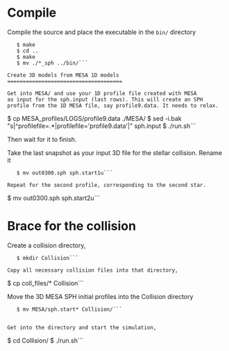 Compile 
========

Compile the source and place the executable in the `bin/` directory


```$ cd src/SPHgrav_lib2
   $ make
   $ cd ..
   $ make
   $ mv ./*_sph ../bin/```

Create 3D models from MESA 1D models
=====================================

Get into MESA/ and use your 1D profile file created with MESA
as input for the sph.input (last rows). This will create an SPH
profile from the 1D MESA file, say profile9.data. It needs to relax.

```
   $ cp MESA_profiles/LOGS/profile9.data ./MESA/
   $ sed -i.bak "s|^profilefile=.*|profilefile='profile9.data'|" sph.input
   $ ./run.sh```


Then wait for it to finish.

Take the last snapshot as your input 3D file for the
stellar collision. Rename it

```
   $ mv out0300.sph sph.start1u```    

Repeat for the second profile, corresponding to the second star.

```
   $ mv out0300.sph sph.start2u```

Brace for the collision
========================

Create a collision directory,

```
   $ mkdir Collision```

Copy all necessary collision files into that directory,

```
   $ cp coll_files/* Collision```


Move the 3D MESA SPH initial profiles into the Collision directory

```
   $ mv MESA/sph.start* Collision/```


Get into the directory and start the simulation,

```
   $ cd Collision/
   $ ./run.sh```
